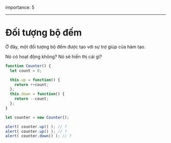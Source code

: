 importance: 5

---

# Đối tượng bộ đếm

Ở đây, một đối tượng bộ đếm được tạo với sự trợ giúp của hàm tạo.

Nó có hoạt động không? Nó sẽ hiển thị cái gì?

```js
function Counter() {
  let count = 0;

  this.up = function() {
    return ++count;
  };
  this.down = function() {
    return --count;
  };
}

let counter = new Counter();

alert( counter.up() ); // ?
alert( counter.up() ); // ?
alert( counter.down() ); // ?
```

